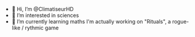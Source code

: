 - 👋 Hi, I’m @ClimatiseurHD
- 👀 I’m interested in sciences
- 🌱 I’m currently learning maths
I'm actually working on "Rituals", a rogue-like / rythmic game

<!---
ClimatiseurHD/ClimatiseurHD is a ✨ special ✨ repository because its `README.md` (this file) appears on your GitHub profile.
You can click the Preview link to take a look at your changes.
--->
